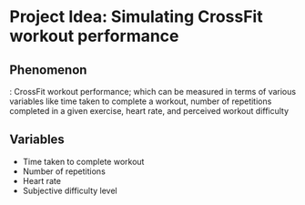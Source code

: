 # Project Idea: Simulating CrossFit workout performance

## Phenomenon

: CrossFit workout performance; which can be measured in terms of various variables like time taken to complete a workout, number of repetitions completed in a given exercise, heart rate, and perceived workout difficulty

## Variables

- Time taken to complete workout  
- Number of repetitions
- Heart rate
- Subjective difficulty level
